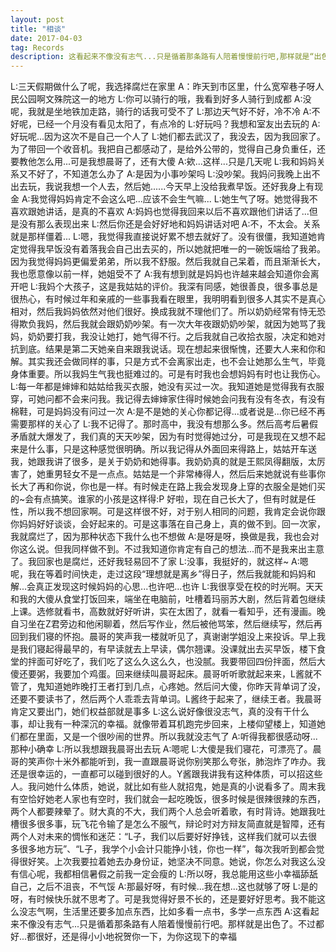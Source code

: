 ```yaml
---
layout: post
title: "相谈"
date: 2017-04-03
tag: Records
description: 这看起来不像没有志气...只是循着那条路有人陪着慢慢前行吧,那样就是“出色”了
---
```


L:三天假期做什么了呢，我选择腐烂在家里
A：昨天到市区里，什么宽窄巷子呀人民公园啊文殊院这一的地方
L:你可以骑行的哦，我看到好多人骑行到成都
A:没呢，我就是坐地铁加走路，骑行的话我可受不了
L:那边天气好不好，冷不冷
A:不好呢，已经一个月没有看见太阳了，有点冷的
L:好玩吗？我想和室友出去玩的
A:好玩呢...因为这次不是自己一个人了
L:她们都去武汉了，我没去，因为我回家了。为了带回一个收音机。我把自己都感动了，是给外公带的，觉得自己身负重任，还要教他怎么用...可是我想晨哥了，还有大傻
A:欸...这样...只是几天呢
L:我和妈妈关系又不好了，不知道怎么办了
A:是因为小事吵架吗
L:没吵架。我妈问我晚上出不出去玩，我说我想一个人去，然后她......今天早上没给我煮早饭。还好我身上有现金
A:我觉得妈妈肯定不会这么吧...应该不会生气嘛...
L:她生气了呀。她觉得我不喜欢跟她讲话，是真的不喜欢
A:妈妈也觉得我回来以后不喜欢跟他们讲话了...但是没有那么表现出来
L:然后你还是会好好地和妈妈讲话对吧
A:不，不太会。关系就是那样僵着...
L:嗯，我觉得我直接说好累不想去就好了。没有很僵，我知道她肯定觉得我早饭没有着落我会自己出去买的，所以她就把唯一的一碗饭端给了我弟。因为我觉得妈妈更偏爱弟弟，所以我不舒服。然后我就自己呆着，而且渐渐长大，我也愿意像以前一样，她姐受不了
A:我有想到就是妈妈也许越来越会知道你会离开吧
L:我妈个大孩子，这是我姑姑的评价。我深有同感，她很善良，很多事总是很热心，有时候过年和亲戚的一些事我看在眼里，我明明看到很多人其实不是真心相对，然后我妈妈依然对他们很好。换成我就不理他们了。所以奶奶经常有恃无恐得欺负我妈，然后我就会跟奶奶吵架。有一次大年夜跟奶奶吵架，就因为她骂了我妈，奶奶要打我，我没让她打，她气得不行。之后我就自己收拾衣服，决定和她对抗到底。结果是第二天她亲自来跟我说话。现在想起来很惭愧，还要大人来和你和解。其实我还会做同样的事，只是方式不会离家出走，也不会让她那么生气，毕竟身体重要。所以我妈生气我也挺难过的。可是有时我也会想妈妈有时也让我伤心。
L:每一年都是婶婶和姑姑给我买衣服，她没有买过一次。我知道她是觉得我有衣服穿，可她问都不会来问我。我记得去婶婶家住得时候她会问我有没有冬衣，有没有棉鞋，可是妈妈没有问过一次
A:是不是她的关心你都记得...或者说是...你已经不再需要那样的关心了
L:我不记得了。那时高中，我没有想那么多。然后高考后暑假矛盾就大爆发了，我们真的天天吵架，因为有时觉得她过分，可是我现在又想不起来是什么事，只是这种感觉很明确。所以我记得从外面回来得路上，姑姑开车送我，她跟我讲了很多，是关于奶奶和她得事。我奶奶真的就是王熙凤得翻版，太厉害了，她重男轻女不是一点点。姑姑是一个非常棒得人，然后后来她就说有些事你长大了再和你说，你也是一样。有时候走在路上我会发现身上穿的衣服全是她们买的~会有点搞笑。谁家的小孩是这样得:P 好啦，现在自己长大了，但有时就是任性，所以我不想回家啊。可是这样很不好，对于别人相同的问题，我肯定会说你跟你妈妈好好谈谈，会好起来的。可是这事落在自己身上，真的做不到。回一次家，我就腐烂了，因为那种状态下我什么也不想做
A:是呀是呀，换做是我，我也会对你这么说。但我同样做不到。不过我知道你肯定有自己的想法...而不是我来出主意了。我回家也是腐烂，还好我轻易回不了家
L:没事，我挺好的，就这样~
A:嗯呢，我在等着时间快走，走过这段“理想就是离乡”得日子，然后我就能和妈妈和解...会真正发现这时候妈妈的心思...也许吧...也许
L:我很享受在校的时光啊。天天和我的大傻从食堂打饭回来，端坐在电脑前，吐槽着玛丽苏大剧，然后背着包继续上课。选修就看书，高数就好好听讲，实在太困了，就看一看知乎，还有漫画。晚自习坐在Z君旁边和他闲聊着，然后写作业，然后被他骂笨，然后继续写，然后再回到我们寝的怀抱。晨哥的笑声我一楼就听见了，真谢谢学姐没上来投诉。早上我是我们寝起得最早的，有早读就去上早读，偶尔翘课。没课就出去买早饭，楼下食堂的拌面可好吃了，我们吃了这么久这么久，也没腻。我要带回四份拌面，然后大傻还要粥，我要加个鸡蛋。回来继续叫晨哥起床。晨哥听听歌就起来来，L酱就不管了，鬼知道她昨晚打王者打到几点，心疼她。然后问大傻，你昨天背单词了没，还要不要读书了，然后两个人乖乖去背单词。L酱终于起来了，继续王者。我晨哥肯定又要出门，她们权益部就是事多
L:这么说好像很没志气，真的没有干什么事，却让我有一种深沉的幸福。就像带着耳机跑完步回来，上楼仰望楼上，知道她们都在里面，又是一个很吵闹的世界。所以我就没志气了
A:听得我都很感动呀...那种小确幸
L:所以我想跟我晨哥出去玩
A:嗯呢
L:大傻是我们寝花，可漂亮了。晨哥的笑声你十米外都能听到，我一直跟晨哥说你别笑那么夸张，肺泡炸了咋办。我还是很幸运的，一直都可以碰到很好的人。Y酱跟我讲我有这种体质，可以招这些人。我问她什么体质，她说，就比如有些人就招鬼，她是真的小说看多了。周末我有空恰好她老人家也有空时，我们就会一起吃晚饭，很多时候是很辣很辣的东西，两个人都要辣晕了。财大真的不大，我们两个人总会听着歌，有时背诗。她跟我吐槽很多很多事，玩飞花令输了是怎么不服气，辩论时对方辩友简直就是智障，还有两个人对未来的惆怅和迷茫：“L子，我们以后要好好挣钱，这样我们就可以去很多很多地方玩”、“L子，我学个小会计只能挣小钱，你也一样”，每次我听到都会觉得很好笑。上次我要拉着她去办身份证，她坚决不同意。她说，你怎么对我这么没有信心呢，我都相信暑假之前我一定会瘦的
L:所以呀，我总能用这些小幸福舔舐自己，之后不沮丧，不气馁
A:那最好呀，有时候...我在想...这也就够了呀
L:是的呀，有时候快乐就不思考了。可是我觉得好景不长的，还是要好好思考。我不能这么没志气啊，生活里还要多加点东西，比如多看一点书，多学一点东西
A:这看起来不像没有志气...只是循着那条路有人陪着慢慢前行吧。那样就是出色了。不过都好...都很好，还是得小小地祝贺你一下，为你这现下的幸福
